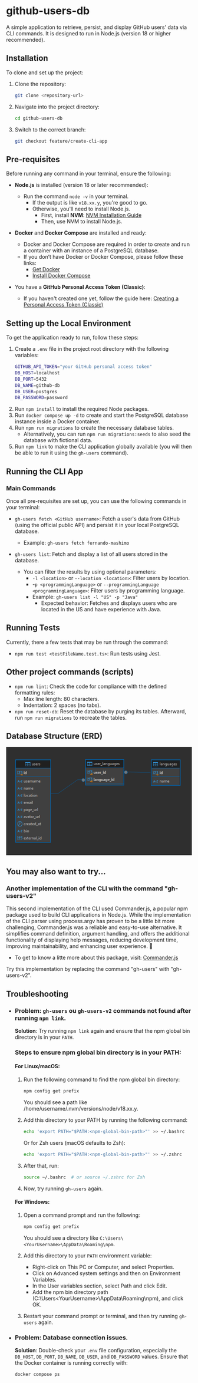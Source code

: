 # github-users-db
A simple application to retrieve, persist, and display GitHub users' data via CLI commands. It is designed to run in Node.js (version 18 or higher recommended).

## Installation

To clone and set up the project:

1. Clone the repository:
   ```bash
   git clone <repository-url>
   ```

2. Navigate into the project directory:
   ```bash
   cd github-users-db
   ```

3. Switch to the correct branch:
   ```bash
   git checkout feature/create-cli-app
   ```

## Pre-requisites

Before running any command in your terminal, ensure the following:

- **Node.js** is installed (version 18 or later recommended):
  - Run the command `node -v` in your terminal.
    - If the output is like `v18.xx.y`, you're good to go.
    - Otherwise, you'll need to install Node.js.
      - First, install **NVM**: [NVM Installation Guide](https://github.com/nvm-sh/nvm)
      - Then, use NVM to install Node.js.

- **Docker** and **Docker Compose** are installed and ready:
  - Docker and Docker Compose are required in order to create and run a container with an instance of a PostgreSQL database.
  - If you don’t have Docker or Docker Compose, please follow these links:
    - [Get Docker](https://docs.docker.com/get-docker/)
    - [Install Docker Compose](https://docs.docker.com/compose/install/)

- You have a **GitHub Personal Access Token (Classic)**:
  - If you haven't created one yet, follow the guide here: [Creating a Personal Access Token (Classic)](https://docs.github.com/en/authentication/keeping-your-account-and-data-secure/managing-your-personal-access-tokens#creating-a-personal-access-token-classic)

## Setting up the Local Environment
To get the application ready to run, follow these steps:
1. Create a `.env` file in the project root directory with the following variables:
    ```bash
    GITHUB_API_TOKEN="your GitHub personal access token"
    DB_HOST=localhost
    DB_PORT=5432
    DB_NAME=github-db
    DB_USER=postgres
    DB_PASSWORD=password
    ```
2. Run ``npm install`` to install the required Node packages.
3. Run ``docker compose up -d`` to create and start the PostgreSQL database instance inside a Docker container.
4. Run ``npm run migrations`` to create the necessary database tables.
    - Alternatively, you can run ``npm run migrations:seeds`` to also seed the database with fictional data.
5. Run ``npm link`` to make the CLI application globally available (you will then be able to run it using the ``gh-users`` command).

## Running the CLI App
### Main Commands
Once all pre-requisites are set up, you can use the following commands in your terminal:
- ``gh-users fetch <GitHub username>``: Fetch a user's data from GitHub (using the official public API) and persist it in your local PostgreSQL database.
  - Example: ``gh-users fetch fernando-mashimo``

- ``gh-users list``: Fetch and display a list of all users stored in the database.
  - You can filter the results by using optional parameters:
    - ``-l <location>`` or ``--location <location>``: Filter users by location.
    - -``p <programmingLanguage>`` or ``--programmingLanguage <programmingLanguage>``: Filter users by programming language.
    - Example: ``gh-users list -l "US" -p "Java"``
      - Expected behavior: Fetches and displays users who are located in the US and have experience with Java.

## Running Tests
Currently, there a few tests that may be run through the command:
- ``npm run test <testFileName.test.ts>``: Run tests using Jest.

## Other project commands (scripts)
- ``npm run lint``: Check the code for compliance with the defined formatting rules:
  - Max line length: 80 characters.
  - Indentation: 2 spaces (no tabs).
- ``npm run reset-db``: Reset the database by purging its tables. Afterward, run ``npm run migrations`` to recreate the tables.

## Database Structure (ERD)

![ERD Diagram](./ERD.png)

## You may also want to try...
### Another implementation of the CLI with the command "gh-users-v2"
This second implementation of the CLI used Commander.js, a popular npm package used to build CLI applications in Node.js. While the implementation of the CLI parser using process.argv has proven to be a little bit more challenging, Commander.js was a reliable and easy-to-use alternative. It simplifies command definition, argument handling, and offers the additional functionality of displaying help messages, reducing development time, improving maintainability, and enhancing user experience. 🚀

- To get to know a litte more about this package, visit: [Commander.js](https://www.npmjs.com/package/commander)

Try this implementation by replacing the command "gh-users" with "gh-users-v2".

## Troubleshooting

- ### Problem: `gh-users` ou `gh-users-v2` commands not found after running `npm link`.

  **Solution**: Try running `npm link` again and ensure that the npm global bin directory is in your `PATH`.

  ### Steps to ensure npm global bin directory is in your PATH:

  #### For Linux/macOS:
  1. Run the following command to find the npm global bin directory:
      ```bash
      npm config get prefix
      ``` 
     You should see a path like /home/username/.nvm/versions/node/v18.xx.y.

  2. Add this directory to your PATH by running the following command:
      ```bash
      echo 'export PATH="$PATH:<npm-global-bin-path>"' >> ~/.bashrc
      ```
      Or for Zsh users (macOS defaults to Zsh):
      ```bash
      echo 'export PATH="$PATH:<npm-global-bin-path>"' >> ~/.zshrc
      ```
  3. After that, run:
      ```bash
      source ~/.bashrc  # or source ~/.zshrc for Zsh
      ```
  4. Now, try running ``gh-users`` again.

  #### For Windows:
  1. Open a command prompt and run the following:
      ```bash
      npm config get prefix
      ```
      You should see a directory like ``C:\Users\<YourUsername>\AppData\Roaming\npm``.

  2. Add this directory to your ``PATH`` environment variable:
      - Right-click on This PC or Computer, and select Properties.
      - Click on Advanced system settings and then on Environment Variables.
      - In the User variables section, select Path and click Edit.
      - Add the npm bin directory path (C:\Users\<YourUsername>\AppData\Roaming\npm), and click OK.
  3. Restart your command prompt or terminal, and then try running ``gh-users`` again.

- ### Problem: Database connection issues.

  **Solution**: Double-check your ``.env`` file configuration, especially the ``DB_HOST``, ``DB_PORT``, ``DB_NAME``, ``DB_USER``, and ``DB_PASSWORD`` values. Ensure that the Docker container is running correctly with:
    ```bash
    docker compose ps
    ```